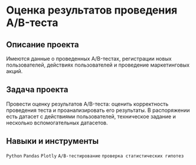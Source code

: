 # Оценка результатов проведения A/B-теста

## Описание проекта
Имеются данные о проведенных A/B-тестах, регистрации новых пользователей, действиях пользователей и проведение маркетинговых акций. 
## Задача проекта
Провести оценку результатов A/B-теста: оценить корректность проведения теста и проанализировать его результаты. В распоряжении есть датасет с действиями пользователей, техническое задание и несколько вспомогательных датасетов.
## Навыки и инструменты
 `Python` `Pandas` `Plotly` `A/B-тестирование` `проверка статистических гипотез`
